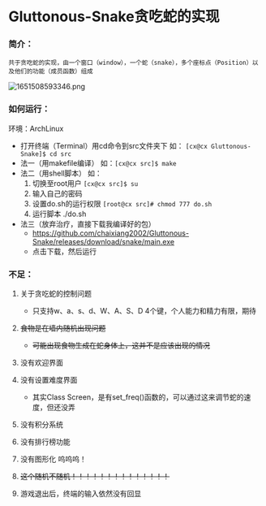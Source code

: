 # Gluttonous-Snake贪吃蛇的实现

### 简介：

    共于贪吃蛇的实现，由一个窗口（window），一个蛇（snake），多个座标点（Position）以及他们的功能（成员函数）组成

![1651508593346.png](https://file+.vscode-resource.vscode-webview.net/home/cx/Desktop/Gluttonous-Snake/image/README/1651508593346.png)

### 如何运行：

环境：ArchLinux

- 打开终端（Terminal）用cd命令到src文件夹下 	如： `[cx@cx Gluttonous-Snake]$ cd src `
- 法一（用makefile编译）						如：`[cx@cx src]$ make`
- 法二（用shell脚本）		如：
  1. 切换至root用户     		`[cx@cx src]$ su`
  2. 输入自己的密码
  3. 设置do.sh的运行权限	`[root@cx src]# chmod 777 do.sh `
  4. 运行脚本				./do.sh
- 法三（放弃治疗，直接下载我编译好的包）
  - https://github.com/chaixiang2002/Gluttonous-Snake/releases/download/snake/main.exe
  - 点击下载，然后运行

### 不足：

1. 关于贪吃蛇的控制问题

    - 只支持w、a、s、d、W、A、S、D  4个键，个人能力和精力有限，期待

2. ~~食物是在墙内随机出现问题~~

   - ~~可能出现食物生成在蛇身体上，这并不是应该出现的情况~~
3. 没有欢迎界面
4. 没有设置难度界面

   - 其实Class Screen，是有set_freq()函数的，可以通过这来调节蛇的速度，但还没弄
5. 没有积分系统
6. 没有排行榜功能
7. 没有图形化 	呜呜呜！
8. ~~这个随机不随机！！！！！！！！！！！！！！~~
9. 游戏退出后，终端的输入依然没有回显
